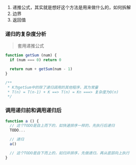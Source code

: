 1. 递推公式，其实就是想好这个方法是用来做什么的，如何拆解
2. 边界
3. 返回值

### 递归的复杂度分析

> 套用递推公式

```javascript
function getSum (num) {
  if (num === 0) return 0

  return num + getSum(num - 1)
}

/**
 * K为getSum中的除了递归调用的其他程序，其为常量
 * T(n) = T(n-1) + K ==> T(n) = Kn ===> 复杂度为O(n)
 */
```

### 调用递归前和调用递归后

```javascript
function a () {
  // 这个TODO是自上而下的，如快速排序一样的，先执行后递归
  TODO...

  // 递归
  a()

  // 这个TODO是自下而上的，如归并排序，先做递归，再从底部向上执行
}
```